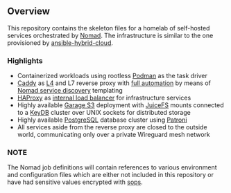 ## Overview

This repository contains the skeleton files for a homelab of self-hosted services orchestrated by [Nomad](https://nomadproject.io). The infrastructure is similar to the one provisioned by [ansible-hybrid-cloud](https://github.com/cycneuramus/ansible-hybrid-cloud/tree/homelab-only).

### Highlights

+ Containerized workloads using rootless [Podman](https://developer.hashicorp.com/nomad/plugins/drivers/podman) as the task driver
+ [Caddy](https://caddyserver.com) as [L4](https://github.com/mholt/caddy-l4) and L7 reverse proxy with [full automation](https://github.com/cycneuramus/homelab/blob/master/caddy/Caddyfile.tpl) by means of [Nomad service discovery](https://developer.hashicorp.com/nomad/docs/networking/service-discovery) templating
+ [HAProxy](https://www.haproxy.org/) as [internal load balancer](https://github.com/cycneuramus/homelab/blob/master/haproxy/cfg-haproxy.cfg) for infrastructure services
+ Highly available [Garage S3](https://garagehq.deuxfleurs.fr) deployment with [JuiceFS](https://juicefs.com) mounts connected to a [KeyDB](https://docs.keydb.dev) cluster over UNIX sockets for distributed storage
+ Highly available [PostgreSQL](https://www.postgresql.org) database cluster using [Patroni](https://github.com/zalando/patroni)
+ All services aside from the reverse proxy are closed to the outside world, communicating only over a private Wireguard mesh network

### NOTE

The Nomad job definitions will contain references to various environment and configuration files which are either not included in this repository or have had sensitive values encrypted with [sops](https://github.com/getsops/sops).
